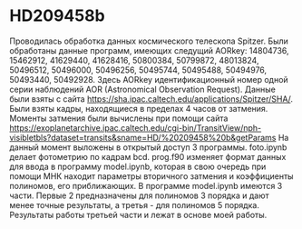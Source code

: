 # HD209458b
Проводилась обработка данных космического телескопа Spitzer. Были обработаны данные программ, имеющих следущий AORkey: 14804736, 15462912, 41629440, 41628416,
50800384, 50799872, 48013824, 50496512, 50496000, 50496256, 50495744, 50495488, 50494976, 50493440, 50492928. Здесь AORkey идентификационный номер одной серии наблюдений AOR (Astronomical Observation Request). Данные были взяты с сайта https://sha.ipac.caltech.edu/applications/Spitzer/SHA/. Были взяты кадры, находящиеся в пределах 4 часов от затмения. Моменты затмения были вычислены при помощи сайта https://exoplanetarchive.ipac.caltech.edu/cgi-bin/TransitView/nph-visibletbls?dataset=transits&sname=HD/%20209458%20b&getParams
На данный момент выложены в открытый доступ 3 программы. foto.ipynb делает фотометрию по кадрам bcd. prog.f90 изменяет формат данных для ввода в программу model.ipynb, которая в свою очередь при помощи МНК находит параметры вторичного затмения и коэффициенты полиномов, его приближающих. В программе model.ipynb имеются 3 части. Первые 2 предназначены для полиномов 3 порядка и дают менее точные результаты, а третья - для полиномов 5 порядка. Результаты работы третьей части и лежат в основе моей работы.
